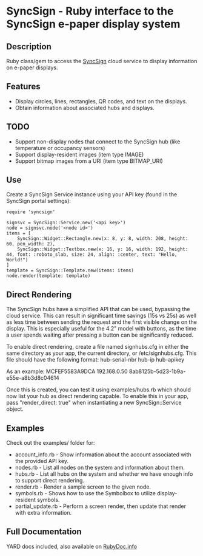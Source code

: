 # SyncSign - Ruby interface to the SyncSign e-paper display system

## Description

Ruby class/gem to access the [SyncSign](http://sync-sign.com) cloud service to display information on e-paper displays.

## Features
 * Display circles, lines, rectangles, QR codes, and text on the displays.
 * Obtain information about associated hubs and displays.

## TODO
 * Support non-display nodes that connect to the SyncSign hub (like temperature or occupancy sensors)
 * Support display-resident images (item type IMAGE)
 * Support bitmap images from a URI (item type BITMAP\_URI)

## Use

Create a SyncSign Service instance using your API key (found in the SyncSign portal settings):

    require 'syncsign'

    signsvc = SyncSign::Service.new('<api key>')
    node = signsvc.node('<node id>')
    items = [
        SyncSign::Widget::Rectangle.new(x: 8, y: 8, width: 208, height: 60, pen_width: 2),
        SyncSign::Widget::Textbox.new(x: 16, y: 16, width: 192, height: 44, font: :roboto_slab, size: 24, align: :center, text: "Hello, World!")
    ]
    template = SyncSign::Template.new(items: items)
    node.render(template: template)

## Direct Rendering
The SyncSign hubs have a simplified API that can be used, bypassing the cloud service. This can result in significant time savings (15s vs 25s) as well as less time between sending the request and the first visible change on the display. This is especially useful for the 4.2" model with buttons, as the time a user spends waiting after pressing a button can be significantly reduced.

To enable direct rendering, create a file named signhubs.cfg in either the same directory as your app, the current directory, or /etc/signhubs.cfg. This file should have the following format:
hub-serial-nbr  hub-ip  hub-apikey

As an example:
MCFEF5583A9DCA  192.168.0.50  8ab8125b-5d23-1b9a-e55e-a8b3d8c04614

Once this is created, you can test it using examples/hubs.rb which should now list your hub as direct rendering capable. To enable this in your app, pass "render\_direct: true" when instantiating a new SyncSign::Service object.


## Examples

Check out the examples/ folder for:
 * account\_info.rb - Show information about the account associated with the provided API key.
 * nodes.rb - List all nodes on the system and information about them.
 * hubs.rb - List all hubs on the system and whether we have enough info to support direct rendering.
 * render.rb - Render a sample screen to the given node.
 * symbols.rb - Shows how to use the Symbolbox to utilize display-resident symbols.
 * partial\_update.rb - Perform a screen render, then update that render with extra information.

## Full Documentation
YARD docs included, also available on [RubyDoc.info](https://www.rubydoc.info/github/sarahemm/ruby-syncsign/master)
